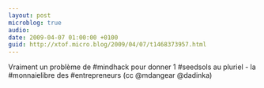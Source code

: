 ```yaml
---
layout: post
microblog: true
audio: 
date: 2009-04-07 01:00:00 +0100
guid: http://xtof.micro.blog/2009/04/07/t1468373957.html
---
```

Vraiment un problème de #mindhack pour donner 1 #seedsols au pluriel - la #monnaielibre des #entrepreneurs (cc @mdangear  @dadinka)
